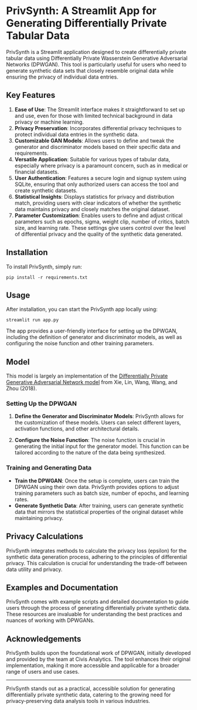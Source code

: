 # PrivSynth: A Streamlit App for Generating Differentially Private Tabular Data

PrivSynth is a Streamlit application designed to create differentially private tabular data using Differentially Private Wasserstein Generative Adversarial Networks (DPWGAN). This tool is particularly useful for users who need to generate synthetic data sets that closely resemble original data while ensuring the privacy of individual data entries.

## Key Features
1. **Ease of Use**: The Streamlit interface makes it straightforward to set up and use, even for those with limited technical background in data privacy or machine learning.
2. **Privacy Preservation**: Incorporates differential privacy techniques to protect individual data entries in the synthetic data.
3. **Customizable GAN Models**: Allows users to define and tweak the generator and discriminator models based on their specific data and requirements.
4. **Versatile Application**: Suitable for various types of tabular data, especially where privacy is a paramount concern, such as in medical or financial datasets.
5. **User Authentication**: Features a secure login and signup system using SQLite, ensuring that only authorized users can access the tool and create synthetic datasets.
6. **Statistical Insights**: Displays statistics for privacy and distribution match, providing users with clear indicators of whether the synthetic data maintains privacy and closely matches the original dataset.
7. **Parameter Customization**: Enables users to define and adjust critical parameters such as epochs, sigma, weight clip, number of critics, batch size, and learning rate. These settings give users control over the level of differential privacy and the quality of the synthetic data generated.


## Installation
To install PrivSynth, simply run:

```
pip install -r requirements.txt
```

## Usage
After installation, you can start the PrivSynth app locally using:

```
streamlit run app.py
```

The app provides a user-friendly interface for setting up the DPWGAN, including the definition of generator and discriminator models, as well as configuring the noise function and other training parameters.

## Model

This model is largely an implementation of the [Differentially Private Generative Adversarial Network model](https://arxiv.org/abs/1802.06739)
from Xie, Lin, Wang, Wang, and Zhou (2018).

### Setting Up the DPWGAN
1. **Define the Generator and Discriminator Models**: PrivSynth allows for the customization of these models. Users can select different layers, activation functions, and other architectural details.
   
2. **Configure the Noise Function**: The noise function is crucial in generating the initial input for the generator model. This function can be tailored according to the nature of the data being synthesized.

### Training and Generating Data
- **Train the DPWGAN**: Once the setup is complete, users can train the DPWGAN using their own data. PrivSynth provides options to adjust training parameters such as batch size, number of epochs, and learning rates.
- **Generate Synthetic Data**: After training, users can generate synthetic data that mirrors the statistical properties of the original dataset while maintaining privacy.

## Privacy Calculations
PrivSynth integrates methods to calculate the privacy loss (epsilon) for the synthetic data generation process, adhering to the principles of differential privacy. This calculation is crucial for understanding the trade-off between data utility and privacy.

## Examples and Documentation
PrivSynth comes with example scripts and detailed documentation to guide users through the process of generating differentially private synthetic data. These resources are invaluable for understanding the best practices and nuances of working with DPWGANs.

## Acknowledgements
PrivSynth builds upon the foundational work of DPWGAN, initially developed and provided by the team at Civis Analytics. The tool enhances their original implementation, making it more accessible and applicable for a broader range of users and use cases.

---

PrivSynth stands out as a practical, accessible solution for generating differentially private synthetic data, catering to the growing need for privacy-preserving data analysis tools in various industries.
